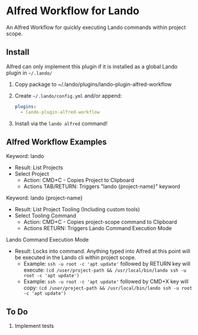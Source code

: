 # Alfred Workflow for Lando

An Alfred Workflow for quickly executing Lando commands within project scope.

## Install

Alfred can only implement this plugin if it is installed as a global Lando plugin in `~/.lando/`

1. Copy package to ~/.lando/plugins/lando-plugin-alfred-workflow
2. Create `~/.lando/config.yml` and/or append:

   ```yaml
   plugins:
     - lando-plugin-alfred-workflow
   ```
3. Install via the `lando alfred` command!

## Alfred Workflow Examples

Keyword: lando
 - Result: List Projects
 - Select Project
    - Action: CMD+C - Copies Project to Clipboard
    - Actions TAB/RETURN: Triggers "lando {project-name}" keyword
    
Keyword: lando {project-name}
 - Result: List Project Tooling (Including custom tools)
 - Select Tooling Command
    - Action: CMD+C - Copies project-scope command to Clipboard
    - Actions RETURN: Triggers Lando Command Execution Mode
    
Lando Command Execution Mode
 - Result: Locks into command. Anything typed into Alfred at this point will be executed in the Lando cli within project scope.
   - Example: `ssh -u root -c 'apt update'` followed by RETURN key will execute: `(cd /user/project-path && /usr/local/bin/lando ssh -u root -c 'apt update')`
   - Example: `ssh -u root -c 'apt update'` followed by CMD+X key will copy: `(cd /user/project-path && /usr/local/bin/lando ssh -u root -c 'apt update')`


## To Do

1. Implement tests
